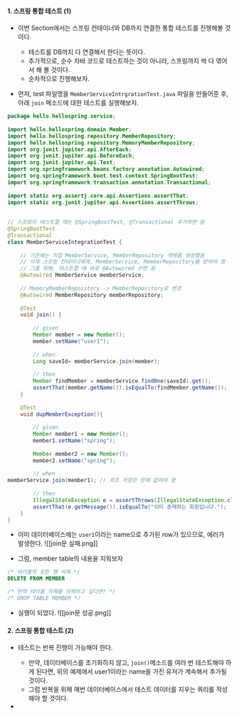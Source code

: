 
#### 1. 스프링 통합 테스트 (1)

- 이번 Section에서는 스프링 컨테이너와 DB까지 연결한 통합 테스트를 진행해볼 것이다.
	- 테스트를 DB까지 다 연결해서 한다는 뜻이다.
	- 추가적으로, 순수 자바 코드로 테스트하는 것이 아니라, 스프링까지 싹 다 엮어서 해 볼 것이다.
	- 순차적으로 진행해보자.

- 먼저, test 파일명을 `MemberServiceIntrgrationTest.java` 파일을 만들어준 후, 아래 `join` 메소드에 대한 테스트를 실행해보자.
```java
package hello.hellospring.service;  
  
import hello.hellospring.domain.Member;  
import hello.hellospring.repository.MemberRepository;  
import hello.hellospring.repository.MemoryMemberRepository;  
import org.junit.jupiter.api.AfterEach;  
import org.junit.jupiter.api.BeforeEach;  
import org.junit.jupiter.api.Test;  
import org.springframework.beans.factory.annotation.Autowired;  
import org.springframework.boot.test.context.SpringBootTest;  
import org.springframework.transaction.annotation.Transactional;  
  
import static org.assertj.core.api.Assertions.assertThat;  
import static org.junit.jupiter.api.Assertions.assertThrows;  
  
  
// 스프링이 테스트할 때는 @SpringBootTest, @Transactional 추가하면 됨  
@SpringBootTest  
@Transactional  
class MemberServiceIntegrationTest {  
  
    // 기존에는 직접 MemberService, MemberRepository 객체를 생성했음  
    // 이제 스프링 컨테이너에게, MemberService, MemberRepository를 받아야 함  
    // 그를 위해, 테스트할 때 바로 @Autowired 쓰면 됨  
    @Autowired MemberService memberService;  
  
    // MemoryMemberRepository -> MemberRepository로 변경  
    @Autowired MemberRepository memberRepository;  
  
    @Test  
    void join() {  
  
        // given  
        Member member = new Member();  
        member.setName("user1");  
  
        // when  
        Long saveId= memberService.join(member);  
  
        // then  
        Member findMember = memberService.findOne(saveId).get();  
        assertThat(member.getName()).isEqualTo(findMember.getName());  
    }  
  
    @Test  
    void dupMemberException(){  
  
        // given  
        Member member1 = new Member();  
        member1.setName("spring");  
  
        Member member2 = new Member();  
        member2.setName("spring");  
  
        // when   
memberService.join(member1); // 최초 저장은 문제 없어야 함  
  
        // then  
        IllegalStateException e = assertThrows(IllegalStateException.class, () -> memberService.join(member2));  
        assertThat(e.getMessage()).isEqualTo("이미 존재하는 회원입니다."); 
    }  
}
```

- 이미 데이터베이스에는 `user1`이라는 name으로 추가된 row가 있으므로, 에러가 발생한다.
![[join문 실패.png]]

- 그럼, member table의 내용을 지워보자
```sql
/* 테이블의 모든 행 삭제 */
DELETE FROM MEMBER

/* 만약 테이블 자체를 삭제하고 싶다면? */
/* DROP TABLE MEMBER */
```

- 실행이 되었다.
![[join문 성공.png]]


#### 2. 스프링 통합 테스트 (2)

- 테스트는 반복 진행이 가능해야 한다.
	- 만약, 데이터베이스를 초기화하지 않고, `join()`메소드를 여러 번 테스트해야 하게 된다면, 위의 예제에서 user1이라는 name을 가진 유저가 계속해서 추가될 것이다. 
	- 그럼 반복을 위해 매번 데이터베이스에서 테스트 데이터를 지우는 쿼리를 작성해야 할 것이다. 

- 